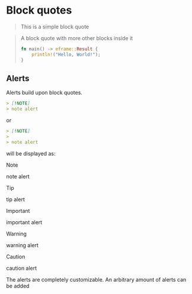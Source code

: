 # Block quotes

> This is a simple block quote

> A block quote with more other blocks inside it
>
> ```rust
> fn main() -> eframe::Result {
>     println!("Hello, World!");
> }
> ```

## Alerts

Alerts build upon block quotes.

```markdown
> [!NOTE]
> note alert
```

or

```markdown
> [!NOTE]
>
> note alert
```

will be displayed as:

> [!NOTE]
> note alert

> [!TIP]
> tip alert

<!-- The trailing whitespaces are deliberate on important and warning -->
<!-- Case insensitivity --->
> [!imporTant]
> important alert

> [!WARNING]
> warning alert

> [!CAUTION]
>
> caution alert

The alerts are completely customizable. An arbitrary amount of alerts can be
added
